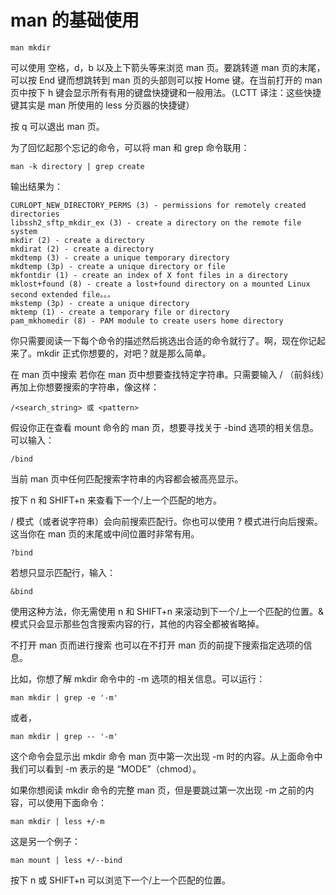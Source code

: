# man 的基础使用

```
man mkdir
```
可以使用 空格，d，b 以及上下箭头等来浏览 man 页。要跳转道 man 页的末尾，可以按 End 键而想跳转到 man 页的头部则可以按 Home 键。在当前打开的 man 页中按下 h 键会显示所有有用的键盘快捷键和一般用法。（LCTT 译注：这些快捷键其实是 man 所使用的 less 分页器的快捷键）

按 q 可以退出 man 页。

为了回忆起那个忘记的命令，可以将 man 和 grep 命令联用：
```
man -k directory | grep create
```
输出结果为：
```
CURLOPT_NEW_DIRECTORY_PERMS (3) - permissions for remotely created directories
libssh2_sftp_mkdir_ex (3) - create a directory on the remote file system
mkdir (2) - create a directory
mkdirat (2) - create a directory
mkdtemp (3) - create a unique temporary directory
mkdtemp (3p) - create a unique directory or file
mkfontdir (1) - create an index of X font files in a directory
mklost+found (8) - create a lost+found directory on a mounted Linux second extended file。。。
mkstemp (3p) - create a unique directory
mktemp (1) - create a temporary file or directory
pam_mkhomedir (8) - PAM module to create users home directory

```

你只需要阅读一下每个命令的描述然后挑选出合适的命令就行了。啊，现在你记起来了。mkdir 正式你想要的，对吧？就是那么简单。

在 man 页中搜索
若你在 man 页中想要查找特定字符串。只需要输入 / （前斜线）再加上你想要搜索的字符串，像这样：
```
/<search_string> 或 <pattern>
```
假设你正在查看 mount 命令的 man 页，想要寻找关于 -bind 选项的相关信息。可以输入：
```
/bind
```

当前 man 页中任何匹配搜索字符串的内容都会被高亮显示。



按下 n 和 SHIFT+n 来查看下一个/上一个匹配的地方。

/ 模式（或者说字符串）会向前搜索匹配行。你也可以使用 ? 模式进行向后搜索。这当你在 man 页的末尾或中间位置时非常有用。
```
?bind
```
若想只显示匹配行，输入：
```
&bind
```

使用这种方法，你无需使用 n 和 SHIFT+n 来滚动到下一个/上一个匹配的位置。& 模式只会显示那些包含搜索内容的行，其他的内容全都被省略掉。

不打开 man 页而进行搜索
也可以在不打开 man 页的前提下搜索指定选项的信息。

比如，你想了解 mkdir 命令中的 -m 选项的相关信息。可以运行：
```
man mkdir | grep -e '-m'
```
或者，
```
man mkdir | grep -- '-m'
```

这个命令会显示出 mkdir 命令 man 页中第一次出现 -m 时的内容。从上面命令中我们可以看到 -m 表示的是 “MODE”（chmod）。

如果你想阅读 mkdir 命令的完整 man 页，但是要跳过第一次出现 -m 之前的内容，可以使用下面命令：
```
man mkdir | less +/-m
```

这是另一个例子：
```
man mount | less +/--bind
```

按下 n 或 SHIFT+n 可以浏览下一个/上一个匹配的位置。